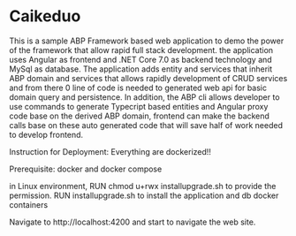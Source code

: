 # Caikeduo
This is a sample ABP Framework based web application to demo the power of the framework that allow rapid full stack development. the application uses Angular as frontend and .NET Core 7.0 as backend technology and MySql as database. 
The application adds entity and services that inherit ABP domain and services that allows rapidly development of CRUD services and from there 0 line of code is needed to generated web api for basic domain query and persistence.
In addition, the ABP cli allows developer to use commands to generate Typecript based entities and Angular proxy code base on the derived ABP domain, frontend can make the backend calls base on these auto generated code that will save half of work needed to develop frontend.

Instruction for Deployment: Everything are dockerized!!

Prerequisite: docker and docker compose

in Linux environment, 
RUN chmod u+rwx installupgrade.sh to provide the permission.
RUN installupgrade.sh to install the application and db docker containers

Navigate to http://localhost:4200 and start to navigate the web site.
